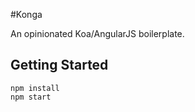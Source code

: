 #Konga

An opinionated Koa/AngularJS boilerplate.

## Getting Started

```
npm install
npm start
```
